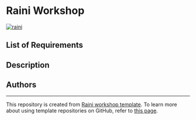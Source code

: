 # Raini Workshop
<!-- Replace the title in the heading (# <title>) with the name of your workshop -->

[![raini](https://img.shields.io/badge/raini-workshop-orange)](https://github.com/raini-dev/raini)
<!-- Add the difficulty level badges for your workshop -->
<!-- @see https://github.com/raini-dev/raini/wiki/Workshop-Difficulty-Levels -->


## List of Requirements

<!-- Provide a list of requirements for the attendees -->
<!-- If your workshop is of novice level, remove this section -->

## Description

<!-- Put the full description of the workshop for the attendees -->

## Authors

<!-- Put some information about yourself for the attendees -->

*****

This repository is created from [Raini workshop template](https://github.com/raini-dev/raini-workshop-template/). To learn more about using template repositories on GitHub, refer to [this page](https://help.github.com/en/github/creating-cloning-and-archiving-repositories/creating-a-repository-from-a-template).

